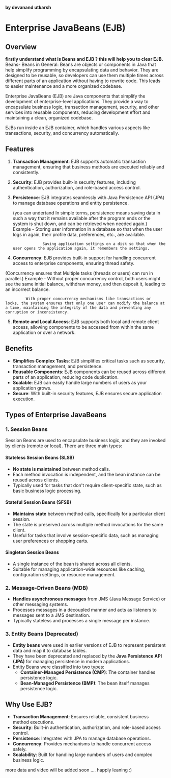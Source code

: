 **by devanand utkarsh**
# Enterprise JavaBeans (EJB)

## Overview
**firstly understand what is Beans and EJB ? this will help you to clear EJB.**
 Beans-
        Beans in General: Beans are objects or components in Java that help simplify programming by encapsulating data and behavior. They are designed to be reusable, so developers can use them multiple times across different parts of an application without having to rewrite code. This leads to easier maintenance and a more organized codebase.



Enterprise JavaBeans (EJB) are Java components that simplify the development of enterprise-level applications. They provide a way to encapsulate business logic, transaction management, security, and other services into reusable components, reducing development effort and maintaining a clean, organized codebase.

EJBs run inside an EJB container, which handles various aspects like transactions, security, and concurrency automatically.

## Features
1. **Transaction Management**: EJB supports automatic transaction management, ensuring that business methods are executed reliably and consistently.
2. **Security**: EJB provides built-in security features, including authentication, authorization, and role-based access control.
3. **Persistence**: EJB integrates seamlessly with Java Persistence API (JPA) to manage database operations and entity persistence.

    (you can undertand In simple terms, persistence means saving data in such a way that it remains available after the program ends or the system is shut down, and can be retrieved when needed again.)
            Example -
                    Storing user information in a database so that when the user logs in again, their profile data, preferences, etc., are available.

                    Saving application settings on a disk so that when the user opens the application again, it remembers the settings.

4. **Concurrency**: EJB provides built-in support for handling concurrent access to enterprise components, ensuring thread safety.

 (Concurrency ensures that Multiple tasks (threads or users) can run in parallel.)
    Example -
             Without proper concurrency control, both users might see the same initial balance, withdraw money, and then deposit it, leading to an incorrect balance.

             With proper concurrency mechanisms like transactions or locks, the system ensures that only one user can modify the balance at a time, maintaining the integrity of the data and preventing any corruption or inconsistency.

5. **Remote and Local Access**: EJB supports both local and remote client access, allowing components to be accessed from within the same application or over a network.

## Benefits
- **Simplifies Complex Tasks**: EJB simplifies critical tasks such as security, transaction management, and persistence.
- **Reusable Components**: EJB components can be reused across different parts of an application, reducing code duplication.
- **Scalable**: EJB can easily handle large numbers of users as your application grows.
- **Secure**: With built-in security features, EJB ensures secure application execution.

## Types of Enterprise JavaBeans

### 1. Session Beans
Session Beans are used to encapsulate business logic, and they are invoked by clients (remote or local). There are three main types:

#### Stateless Session Beans (SLSB)
- **No state is maintained** between method calls.
- Each method invocation is independent, and the bean instance can be reused across clients.
- Typically used for tasks that don't require client-specific state, such as basic business logic processing.

#### Stateful Session Beans (SFSB)
- **Maintains state** between method calls, specifically for a particular client session.
- The state is preserved across multiple method invocations for the same client.
- Useful for tasks that involve session-specific data, such as managing user preferences or shopping carts.

#### Singleton Session Beans
- A single instance of the bean is shared across all clients.
- Suitable for managing application-wide resources like caching, configuration settings, or resource management.

### 2. Message-Driven Beans (MDB)
- **Handles asynchronous messages** from JMS (Java Message Service) or other messaging systems.
- Processes messages in a decoupled manner and acts as listeners to messages sent to a JMS destination.
- Typically stateless and processes a single message per instance.

### 3. Entity Beans (Deprecated)
- **Entity beans** were used in earlier versions of EJB to represent persistent data and map it to database tables.
- They have been deprecated and replaced by the **Java Persistence API (JPA)** for managing persistence in modern applications.
- Entity Beans were classified into two types:
  - **Container-Managed Persistence (CMP)**: The container handles persistence logic.
  - **Bean-Managed Persistence (BMP)**: The bean itself manages persistence logic.

## Why Use EJB?
- **Transaction Management**: Ensures reliable, consistent business method executions.
- **Security**: Built-in authentication, authorization, and role-based access control.
- **Persistence**: Integrates with JPA to manage database operations.
- **Concurrency**: Provides mechanisms to handle concurrent access safely.
- **Scalability**: Built for handling large numbers of users and complex business logic.



more data and video will be added soon .... happly leaning :)
